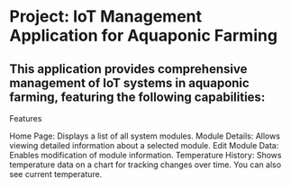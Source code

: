 # Project: IoT Management Application for Aquaponic Farming
## This application provides comprehensive management of IoT systems in aquaponic farming, featuring the following capabilities:
Features

Home Page: Displays a list of all system modules.
Module Details: Allows viewing detailed information about a selected module.
Edit Module Data: Enables modification of module information.
Temperature History: Shows temperature data on a chart for tracking changes over time.
You can also see current temperature.

